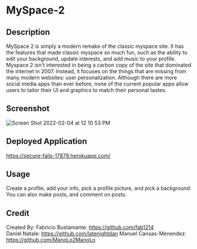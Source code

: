# MySpace-2

## Description
MySpace 2 is simply a modern remake of the classic myspace site. It has the features that made classic myspace so much fun, such as the ability to edit your background, update interests, and add music to your profile. Myspace 2 isn't interested in being a carbon copy of the site that dominated the internet in 2007. Instead, it focuses on the things that are missing from many modern websites: user personalization. Although there are more social media apps than ever before, none of the current popular apps allow users to tailor their UI and graphics to match their personal tastes. 

## Screenshot
![Screen Shot 2022-02-04 at 12 10 53 PM](https://user-images.githubusercontent.com/69770752/152573461-56eff8d7-9d29-4c37-b51e-c95aff7c3f94.png)


## Deployed Application
https://secure-falls-17879.herokuapp.com/  


## Usage
Create a profile, add your info, pick a profile picture, and pick a background. You can also make posts, and comment on posts.

## Credit
Created By: 
Fabricio Bustamante: https://github.com/fab1214    
Daniel Natale: https://github.com/latenightdan 
Manuel Cansas-Menendez: https://github.com/ManoLo2ManoLo
